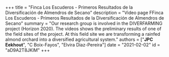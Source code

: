 +++
title = "Finca Los Escuderos - Primeros Resultados de la Diversificación de Almendros de Secano"
description = "Video page FFinca Los Escuderos - Primeros Resultados de la Diversificación de Almendros de Secano"
summary = "Our research group is involved in the DIVERFARMING project (Horizon 2020). The videos shows the preliminary results of one of the field sites of the project. At this field site we are transforming a rainfed almond orchard into a diversified agricultural system."
authors = ["**JPC Eekhout**", "C Boix-Fayos", "Elvira Diaz-Pereira"]
date = "2021-02-02"
id = "aD9A2T8JKlM"
+++

